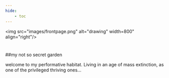 ```yaml
---
hide:
    - toc
---
```

<img src="images/frontpage.png" alt="drawing" width=800" align="right"/>
#
##my not so secret garden

welcome to my performative habitat. Living in an age of mass extinction, as one of the privileged thriving ones... 
